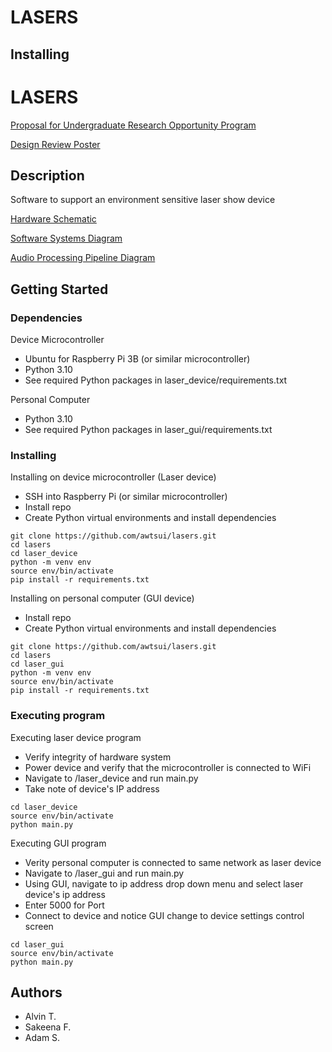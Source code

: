 # **LASERS**

## Installing

# LASERS

[Proposal for Undergraduate Research Opportunity Program](https://docs.google.com/document/d/1Zs-3Oz4RHg5y4TUKqVspDdzgsVqdx_FvKxMJN8ncZs8/edit?usp=sharing)

[Design Review Poster](https://docs.google.com/presentation/d/1s7Md1SMyu5eshy5V6Pu0rfp4BjMkpyDq/edit?usp=sharing&ouid=111285953818455480942&rtpof=true&sd=true)

## Description

Software to support an environment sensitive laser show device

[Hardware Schematic](https://docs.google.com/document/d/1tKLXK8S47ILp-UKqPA8MeWQIL5mXLm_fEFIxwtPoTZU/edit?usp=sharing)

[Software Systems Diagram](https://drive.google.com/file/d/1JRHrKc23knE8jHwocKXcX61SSdG1veRA/view?usp=sharing)

[Audio Processing Pipeline Diagram](https://drive.google.com/file/d/1XEXewiZxPbybltlxubsjz2IEPeYOthq3/view?usp=sharing)

## Getting Started

### Dependencies

Device Microcontroller

- Ubuntu for Raspberry Pi 3B (or similar microcontroller)
- Python 3.10
- See required Python packages in laser_device/requirements.txt

Personal Computer

- Python 3.10
- See required Python packages in laser_gui/requirements.txt

### Installing

Installing on device microcontroller (Laser device)

- SSH into Raspberry Pi (or similar microcontroller)
- Install repo
- Create Python virtual environments and install dependencies

```
git clone https://github.com/awtsui/lasers.git
cd lasers
cd laser_device
python -m venv env
source env/bin/activate
pip install -r requirements.txt
```

Installing on personal computer (GUI device)

- Install repo
- Create Python virtual environments and install dependencies

```
git clone https://github.com/awtsui/lasers.git
cd lasers
cd laser_gui
python -m venv env
source env/bin/activate
pip install -r requirements.txt
```

### Executing program

Executing laser device program

- Verify integrity of hardware system
- Power device and verify that the microcontroller is connected to WiFi
- Navigate to /laser_device and run main.py
- Take note of device's IP address

```
cd laser_device
source env/bin/activate
python main.py
```

Executing GUI program

- Verity personal computer is connected to same network as laser device
- Navigate to /laser_gui and run main.py
- Using GUI, navigate to ip address drop down menu and select laser device's ip address
- Enter 5000 for Port
- Connect to device and notice GUI change to device settings control screen

```
cd laser_gui
source env/bin/activate
python main.py
```

## Authors

- Alvin T.
- Sakeena F.
- Adam S.
